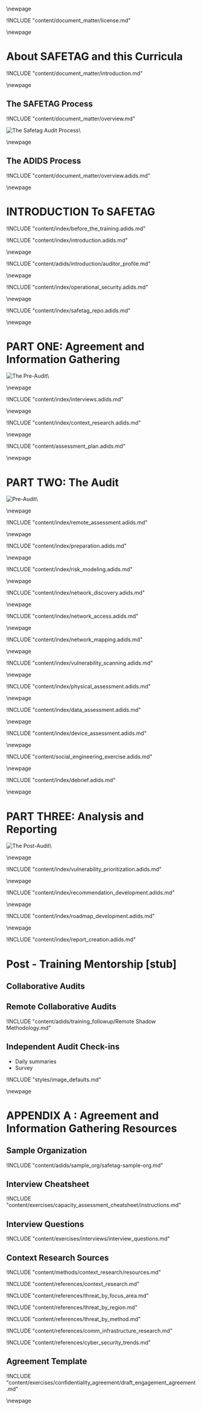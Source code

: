 
\newpage

<!-- License -->

!INCLUDE "content/document_matter/license.md"

\newpage

<!-- Introduction -->

# About SAFETAG and this Curricula

!INCLUDE "content/document_matter/introduction.md"

\newpage

<!-- Overview -->

## The SAFETAG Process

!INCLUDE "content/document_matter/overview.md"

![The Safetag Audit Process](../../images/expertiese_vertical.svg)\

\newpage

## The ADIDS Process
!INCLUDE "content/document_matter/overview.adids.md"

\newpage

# INTRODUCTION To SAFETAG

<!-- Overview -->

!INCLUDE "content/index/before_the_training.adids.md"

!INCLUDE "content/index/introduction.adids.md"

\newpage

<!-- SAFETAG Auditor Profile -->

!INCLUDE "content/adids/introduction/auditor_profile.md"

\newpage

<!-- Operational Security -->

!INCLUDE "content/index/operational_security.adids.md"

\newpage

<!-- The SAFETAG Repository -->

!INCLUDE "content/index/safetag_repo.adids.md"

\newpage


# PART ONE: Agreement and Information Gathering

![The Pre-Audit](../../images/pre_audit_expertiese.svg)\


\newpage
<!-- Interviews -->
<!-- Capacity Assessment -->

!INCLUDE "content/index/interviews.adids.md"

\newpage
<!-- Contextual Research -->

!INCLUDE "content/index/context_research.adids.md"

\newpage
<!-- Assessment Plan Development -->

!INCLUDE "content/assessment_plan.adids.md"

\newpage

# PART TWO: The Audit

![Pre-Audit](../../images/audit_expertiese.svg)\

\newpage
<!-- Remote Assessment -->

!INCLUDE "content/index/remote_assessment.adids.md"

\newpage
<!-- Audit Preparation  -->

!INCLUDE "content/index/preparation.adids.md"

\newpage
<!-- Risk Modeling -->

!INCLUDE "content/index/risk_modeling.adids.md"

\newpage
<!-- Network Discovery -->

!INCLUDE "content/index/network_discovery.adids.md"

\newpage
<!-- Network Access -->

!INCLUDE "content/index/network_access.adids.md"

\newpage
<!-- Network Mapping -->

!INCLUDE "content/index/network_mapping.adids.md"

\newpage

<!-- Vulnerability Scanning -->

!INCLUDE "content/index/vulnerability_scanning.adids.md"

\newpage

<!-- Physical -->

!INCLUDE "content/index/physical_assessment.adids.md"

\newpage
<!-- Data Assessment -->

!INCLUDE "content/index/data_assessment.adids.md"

\newpage
<!-- Device Assessment -->

!INCLUDE "content/index/device_assessment.adids.md"

\newpage
<!-- Social Engineering Exercise -->

!INCLUDE "content/social_engineering_exercise.adids.md"

\newpage
<!-- Debrief -->

!INCLUDE "content/index/debrief.adids.md"

\newpage

# PART THREE: Analysis and Reporting

![The Post-Audit](../../images/post_audit_expertiese.svg)\

\newpage
<!-- Vulnerability Prioritization -->

!INCLUDE "content/index/vulnerability_prioritization.adids.md"

\newpage
<!-- Recommendation Development -->

!INCLUDE "content/index/recommendation_development.adids.md"

<!-- \newpage Resource Identification (included in recommendations for ADIDS)  !INCLUDE "content/resource_identification.adids.md" -->

\newpage
<!-- Roadmap Development -->

!INCLUDE "content/index/roadmap_development.adids.md"

\newpage
<!-- Report Creation -->

!INCLUDE "content/index/report_creation.adids.md"

<!-- \newpage Follow Up (Included in reporting for ADIDS) !INCLUDE "content/follow_up.adids.md" \newpage -->

# Post - Training Mentorship [stub]

## Collaborative Audits

## Remote Collaborative Audits

!INCLUDE "content/adids/training_followup/Remote Shadow Methodology.md"

## Independent Audit Check-ins 

* Daily summaries
* Survey


<!-- Load Default Images -->
!INCLUDE "styles/image_defaults.md"


<!-- Load Footnotes 
Footnotes

!INCLUDE "content/references/footnotes.md"
-->
\newpage
<!-- APPENDIX A - Sample Org-->

# APPENDIX A : Agreement and Information Gathering Resources

## Sample Organization

!INCLUDE "content/adids/sample_org/safetag-sample-org.md"

## Interview Cheatsheet

!INCLUDE "content/exercises/capacity_assessment_cheatsheet/instructions.md"

## Interview Questions

!INCLUDE "content/exercises/interviews/interview_questions.md"

## Context Research Sources

!INCLUDE "content/methods/context_research/resources.md"

!INCLUDE "content/references/context_research.md"

!INCLUDE "content/references/threat_by_focus_area.md"

!INCLUDE "content/references/threat_by_region.md"

!INCLUDE "content/references/threat_by_method.md"

!INCLUDE "content/references/comm_infrastructure_research.md"

!INCLUDE "content/references/cyber_security_trends.md"


## Agreement Template

!INCLUDE "content/exercises/confidentiality_agreement/draft_engagement_agreement.md"

\newpage
